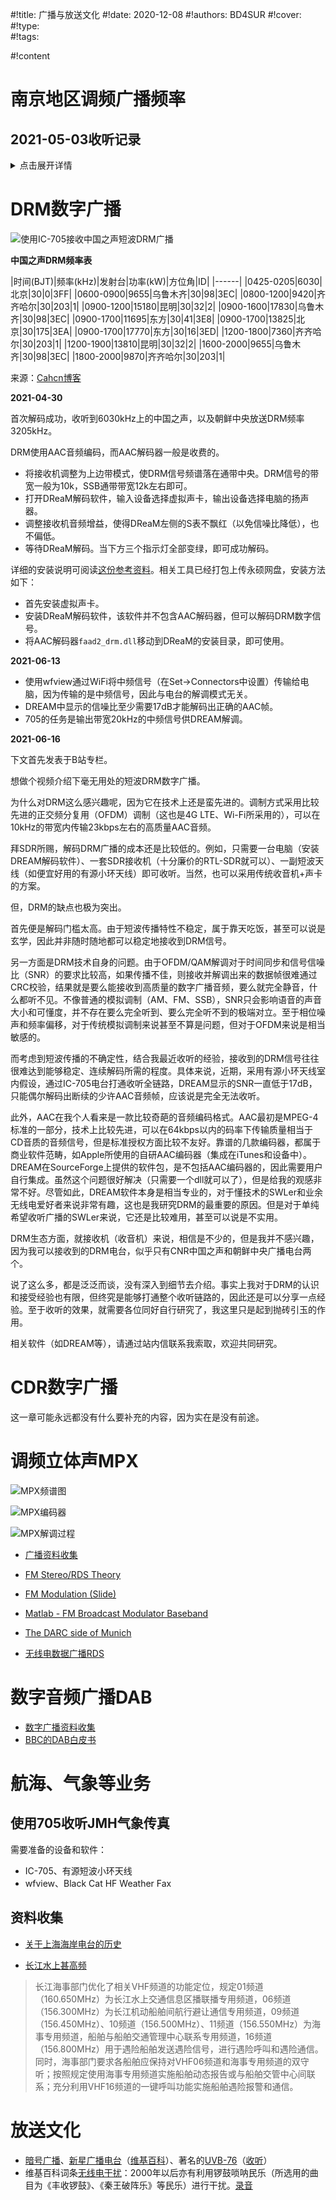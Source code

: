#!title:    广播与放送文化
#!date:     2020-12-08
#!authors:  BD4SUR
#!cover:    
#!type:     
#!tags:     

#!content

# 南京地区调频广播频率

## 2021-05-03收听记录

<details>

<summary>点击展开详情</summary>

强度测量说明：使用德生PL-330和Icom的IC-705两台机器接收，PL-330外接垂直拉杆天线，IC-705接FM正V天线（无巴伦）且射频衰减调到70%。PL-330示数单位为dBμ。

|频率(MHz)|电台|强度(330/705)|
|----------|
|88.0|江苏健康广播|08/S5|
|88.5|江宁人民广播电台|47/S9+20|
|88.8|镇江交通广播|05/S1|
|89.0|金坛人民广播电台|03/S0|
|89.7|江苏音乐广播|47/S9+35|
|90.1|丹徒人民广播电台|12/S3|
|90.5|镇江城市广播|07/S1|
|90.8|安徽交通广播|10/S3|
|90.9|宜兴交通广播|?|
|91.1|苏州新闻广播？|？|
|91.2|？|？|
|91.4|江苏文艺广播|40/S+20|
|91.7|句容人民广播电台|22/S4~5|
|92.0|高淳人民广播电台|？|
|92.3|YO!FM923|36/S9+10|
|92.4|？|?|
|92.6|？|?|
|92.8|马鞍山交通广播|?|
|93.0|央广中国之声（滁州）|07/S1|
|93.3||？|
|93.5|常州音乐广播|05/S1|
|93.7|江苏新闻广播|45/S9+30|
|94.1|淮安新闻广播|没听到|
|94.3|仪征人民广播电台|07/S0~1|
|94.5|扬中人民广播电台|06/S3|
|94.7||没听到|
|94.9|扬州经济音乐|23/S7~8|
|95.2|江苏财经广播|23/S9|
|95.3||有信号，但被压制|
|95.8|央广中国之声|35/S9+10|
|96.6|南京活力调频UpRadio|36/S9+20|
|96.9|？|？|
|97.0|南通新闻综合广播？|11/S2|
|97.5|江苏经典流行音乐广播|60/S9+40|
|97.9|淮南交通文艺广播？|08/S3~4|
|98.1|南京经济广播|46/S9+20|
|98.3|滁州南谯之声|10/S6|
|98.5|湖州交通音乐广播？|18/S7~8|
|98.9|央广音乐之声|35/S9+10|
|99.2|淮安经典992|01/S1~S2|
|99.5|安徽PBC戏曲广播（滁州）|07/S3|
|99.7|金陵之声|50/S9+30|
|100.2|东阳城市广播？|06/S4~5|
|100.5|Youth FM|38/S9+20|
|100.7|扬州电台江都广播|18/S6~7|
|100.9|？|微弱|
|101.1|江苏交通广播||
|101.5|安徽经济广播（5.16实听，FM97.1）\[1\]|04/S1~2|
|101.7|南京城市调频|53/S9+40|
|102.0|南京HitFM|极微弱？|
|102.4|南京交通广播|33/S9+20|
|102.9|安徽故事广播（5.16实听）|01/S2~4|
|103.5|My FM 南京|34/S9+30|
|103.6|？|有信号，但被压制|
|103.7|？|极微弱|
|104.0|？|00/S0~1|
|104.3|南京体育广播\[2\]|43/S9+30|
|104.8||?|
|104.9|江苏故事广播|37/S9+30|
|105.4|Youth Radio|01/S6|
|105.8|南京音乐频率|37/S9+30|
|106.1|宣城交通文艺广播？|00/S1~S3|
|106.5|德清之声/安徽私家车广播|00/S2~S3|
|106.9|南京新闻调频|33/S9+20|
|107.5|？|22/S9+10|
|107.9|蚌埠新闻综合广播（其实是93.7江苏新闻广播的镜像\[3\]）|00/S0(有信号)|

+ 这个频率可以看出705的选择性要强于330。
+ 有文字消息：Welcome To Use CenNavi's TMC Service. RDS-TMC是采用RDS技术实现信息发布的应用之一。交通信息在广播前按照标准编码，采用RDS技术发布。车载终端设备可接收该码型信息，并可选择信息的实现方式，如文本、简单图形和语言等。接收RDS-TMC需要一个特别的无线电接收机，其最主要部分就是TMC卡，该卡包含了具体的路线信息等。假如要从甲地到乙地，在离开甲地前，先购买或租用甲地到乙地路线的TMC卡，这样就会收到路线中最新的交通信息。在进入其他国家时，接收机就会自动转到提供TMC信息流的另一个无线电台。
+ [魔镜魔镜告诉我—了解镜像抑制及其对所需信号的影响](https://www.analog.com/cn/analog-dialogue/articles/mirror-mirror-on-the-wall-understanding-image-rejection-and-its-impact-on-desired-signals.html)

</details>

# DRM数字广播

![使用IC-705接收中国之声短波DRM广播](./image/G9/drm-705.jpg)

**中国之声DRM频率表**

|时间(BJT)|频率(kHz)|发射台|功率(kW)|方位角|ID|
|------|
|0425-0205|6030|北京|30|0|3FF|
|0600-0900|9655|乌鲁木齐|30|98|3EC|
|0800-1200|9420|齐齐哈尔|30|203|1|
|0900-1200|15180|昆明|30|32|2|
|0900-1600|17830|乌鲁木齐|30|98|3EC|
|0900-1700|11695|东方|30|41|3E8|
|0900-1700|13825|北京|30|175|3EA|
|0900-1700|17770|东方|30|16|3ED|
|1200-1800|7360|齐齐哈尔|30|203|1|
|1200-1900|13810|昆明|30|32|2|
|1600-2000|9655|乌鲁木齐|30|98|3EC|
|1800-2000|9870|齐齐哈尔|30|203|1|

来源：[Cahcn博客](https://cahcn.github.io/drm/)

**2021-04-30**

首次解码成功，收听到6030kHz上的中国之声，以及朝鲜中央放送DRM频率3205kHz。

DRM使用AAC音频编码，而AAC解码器一般是收费的。

- 将接收机调整为上边带模式，使DRM信号频谱落在通带中央。DRM信号的带宽一般为10k，SSB通带带宽12k左右即可。
- 打开DReaM解码软件，输入设备选择虚拟声卡，输出设备选择电脑的扬声器。
- 调整接收机音频增益，使得DReaM左侧的S表不飘红（以免信噪比降低），也不偏低。
- 等待DReaM解码。当下方三个指示灯全部变绿，即可成功解码。

详细的安装说明可阅读[这份参考资料](https://www.rtl-sdr.com/tutorial-drm-radio-using-rtl-sdr/)。相关工具已经打包上传永硕网盘，安装方法如下：

- 首先安装虚拟声卡。
- 安装DReaM解码软件，该软件并不包含AAC解码器，但可以解码DRM数字信号。
- 将AAC解码器`faad2_drm.dll`移动到DReaM的安装目录，即可使用。

**2021-06-13**

- 使用wfview通过WiFi将中频信号（在Set→Connectors中设置）传输给电脑，因为传输的是中频信号，因此与电台的解调模式无关。
- DREAM中显示的信噪比至少需要17dB才能解码出正确的AAC帧。
- 705的任务是输出带宽20kHz的中频信号供DREAM解调。

**2021-06-16**

下文首先发表于B站专栏。

想做个视频介绍下毫无用处的短波DRM数字广播。

为什么对DRM这么感兴趣呢，因为它在技术上还是蛮先进的。调制方式采用比较先进的正交频分复用（OFDM）调制（这也是4G LTE、Wi-Fi所采用的），可以在10kHz的带宽内传输23kbps左右的高质量AAC音频。

拜SDR所赐，解码DRM广播的成本还是比较低的。例如，只需要一台电脑（安装DREAM解码软件）、一套SDR接收机（十分廉价的RTL-SDR就可以）、一副短波天线（如便宜好用的有源小环天线）即可收听。当然，也可以采用传统收音机+声卡的方案。

但，DRM的缺点也极为突出。

首先便是解码门槛太高。由于短波传播特性不稳定，属于靠天吃饭，甚至可以说是玄学，因此并非随时随地都可以稳定地接收到DRM信号。

另一方面是DRM技术自身的问题。由于OFDM/QAM解调对于时间同步和信号信噪比（SNR）的要求比较高，如果传播不佳，则接收并解调出来的数据帧很难通过CRC校验，结果就是要么能接收到高质量的数字广播音频，要么就完全静音，什么都听不见。不像普通的模拟调制（AM、FM、SSB），SNR只会影响语音的声音大小和可懂度，并不存在要么完全听到、要么完全听不到的极端对立。至于相位噪声和频率偏移，对于传统模拟调制来说甚至不算是问题，但对于OFDM来说是相当敏感的。

而考虑到短波传播的不确定性，结合我最近收听的经验，接收到的DRM信号往往很难达到能够稳定、连续解码所需的程度。具体来说，近期，采用有源小环天线室内假设，通过IC-705电台打通收听全链路，DREAM显示的SNR一直低于17dB，只能偶尔解码出断续的少许AAC音频帧，应该说是完全无法收听。

此外，AAC在我个人看来是一款比较奇葩的音频编码格式。AAC最初是MPEG-4标准的一部分，技术上比较先进，可以在64kbps以内的码率下传输质量相当于CD音质的音频信号，但是标准授权方面比较不友好。靠谱的几款编码器，都属于商业软件范畴，如Apple所使用的自研AAC编码器（集成在iTunes和设备中）。DREAM在SourceForge上提供的软件包，是不包括AAC编码器的，因此需要用户自行集成。虽然这个问题很好解决（只需要一个dll就可以了），但是给我的观感非常不好。尽管如此，DREAM软件本身是相当专业的，对于懂技术的SWLer和业余无线电爱好者来说非常有趣，这也是我研究DRM的最重要的原因。但是对于单纯希望收听广播的SWLer来说，它还是比较难用，甚至可以说是不实用。

DRM生态方面，就接收机（收音机）来说，相信是不少的，但是我并不感兴趣，因为我可以接收到的DRM电台，似乎只有CNR中国之声和朝鲜中央广播电台两个。

说了这么多，都是泛泛而谈，没有深入到细节去介绍。事实上我对于DRM的认识和接受经验也有限，但终究是能够打通整个收听链路的，因此还是可以分享一点经验。至于收听的效果，就需要各位同好自行研究了，我这里只是起到抛砖引玉的作用。

相关软件（如DREAM等），请通过站内信联系我索取，欢迎共同研究。

# CDR数字广播

这一章可能永远都没有什么要补充的内容，因为实在是没有前途。

# 调频立体声MPX

![MPX频谱图](./image/G9/fm-mpx-spectrum.png)

![MPX编码器](./image/G9/fm-mpx-encoder.png)

![MPX解调过程](./image/G9/fm-mpx-demodulation.jpg)

- [广播资料收集](http://educypedia.karadimov.info/electronics/radiotuning.htm)
- [FM Stereo/RDS Theory](http://rfmw.em.keysight.com/wireless/helpfiles/n7611b/Content/Main/FM_Broadcasting.htm)
- [FM Modulation (Slide)](http://cci.usc.edu/wp-content/uploads/2017/09/CLASS-6-FM-modulation.pdf)
- [Matlab - FM Broadcast Modulator Baseband](https://www.mathworks.com/help/comm/ref/fmbroadcastmodulatorbaseband.html)
- [The DARC side of Munich](https://apollo.open-resource.org/mission:log:2014:08:08:darc-side-of-munich-hunting-fm-broadcasts-for-bus-and-tram-display-information-on-90-mhz)

- [无线电数据广播RDS](https://zh.wikipedia.org/wiki/%E6%97%A0%E7%BA%BF%E7%94%B5%E6%95%B0%E6%8D%AE%E5%B9%BF%E6%92%AD)

# 数字音频广播DAB

- [数字广播资料收集](http://educypedia.karadimov.info/electronics/radiotuningdig.htm)
- [BBC的DAB白皮书](http://educypedia.karadimov.info/library/WHP061.pdf)

# 航海、气象等业务

## 使用705收听JMH气象传真

需要准备的设备和软件：

- IC-705、有源短波小环天线
- wfview、Black Cat HF Weather Fax

## 资料收集

- [关于上海海岸电台的历史](http://61.129.65.112/dfz_web/DFZ/Info?idnode=67463&tableName=userobject1a&id=64433)

- [长江水上甚高频](http://www.zgjtb.com/2016-05/31/content_85259.htm)

> 长江海事部门优化了相关VHF频道的功能定位，规定01频道（160.650MHz）为长江水上交通信息区播联播专用频道，06频道（156.300MHz）为长江机动船舶间航行避让通信专用频道，09频道（156.450MHz）、10频道（156.500MHz）、11频道（156.550MHz）为海事专用频道，船舶与船舶交通管理中心联系专用频道，16频道（156.800MHz）用于遇险船舶发送遇险信号，进行遇险呼叫和遇险通信。同时，海事部门要求各船舶应保持对VHF06频道和海事专用频道的双守听；按照规定使用海事专用频道实施船舶动态报告或与船舶交管中心间联系；充分利用VHF16频道的一键呼叫功能实施船舶遇险报警和通信。


# 放送文化

- [暗号广播](https://zh.wikipedia.org/wiki/%E6%95%B0%E5%AD%97%E7%94%B5%E5%8F%B0)、[新星广播电台](https://www.douban.com/group/topic/3299453/)（[维基百科](https://zh.wikipedia.org/wiki/%E6%98%9F%E6%98%9F%E5%B9%BF%E6%92%AD%E7%94%B5%E5%8F%B0)）、著名的[UVB-76](https://zh.wikipedia.org/wiki/UVB-76)（[收听](https://www.bilibili.com/video/BV1hb41187GH)）
- 维基百科词条[无线电干扰](https://zh.wikipedia.org/wiki/%E6%97%A0%E7%BA%BF%E7%94%B5%E5%B9%B2%E6%89%B0)：2000年以后亦有利用锣鼓唢呐民乐（所选用的曲目为《丰收锣鼓》、《秦王破阵乐》等民乐）进行干扰。[录音](https://www.bilibili.com/video/BV1FE411v7DT)
